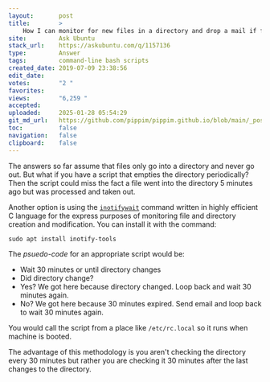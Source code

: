 ```yaml
---
layout:       post
title:        >
    How I can monitor for new files in a directory and drop a mail if files are not added every 30 mins?
site:         Ask Ubuntu
stack_url:    https://askubuntu.com/q/1157136
type:         Answer
tags:         command-line bash scripts
created_date: 2019-07-09 23:38:56
edit_date:    
votes:        "2 "
favorites:    
views:        "6,259 "
accepted:     
uploaded:     2025-01-28 05:54:29
git_md_url:   https://github.com/pippim/pippim.github.io/blob/main/_posts/2019/2019-07-09-How-I-can-monitor-for-new-files-in-a-directory-and-drop-a-mail-if-files-are-not-added-every-30-mins_.md
toc:          false
navigation:   false
clipboard:    false
---
```


The answers so far assume that files only go into a directory and never go out. But what if you have a script that empties the directory periodically? Then the script could miss the fact a file went into the directory 5 minutes ago but was processed and taken out.

Another option is using the [`inotifywait`][1] command written in highly efficient C language for the express purposes of monitoring file and directory creation and modification. You can install it with the command:

``` 
sudo apt install inotify-tools
```

The *psuedo-code* for an appropriate script would be:

- Wait 30 minutes or until directory changes
- Did directory change?
- Yes? We got here because directory changed. Loop back and wait 30 minutes again.
- No? We got here because 30 minutes expired. Send email and loop back to wait 30 minutes again.

You would call the script from a place like `/etc/rc.local` so it runs when machine is booted.

The advantage of this methodology is you aren't checking the directory every 30 minutes but rather you are checking it 30 minutes after the last changes to the directory.



  [1]: https://linux.die.net/man/1/inotifywait
